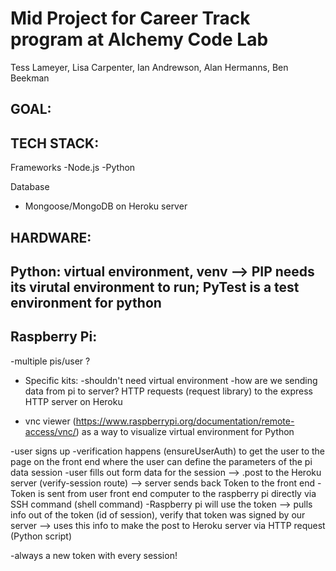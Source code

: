 # Mid Project for Career Track program at Alchemy Code Lab 
Tess Lameyer, Lisa Carpenter, Ian Andrewson, Alan Hermanns, Ben Beekman

## GOAL: 

## TECH STACK: 
Frameworks
-Node.js
-Python 

Database
- Mongoose/MongoDB on Heroku server



## HARDWARE: 




## Python: virtual environment, venv --> PIP needs its virutal environment to run; PyTest is a test environment for python 

## Raspberry Pi: 

-multiple pis/user ? 

- Specific kits: 
-shouldn't need virtual environment 
-how are we sending data from pi to server? HTTP requests (request library) to the express HTTP server on Heroku 

- vnc viewer (https://www.raspberrypi.org/documentation/remote-access/vnc/) as a way to visualize virtual environment for Python 


-user signs up 
-verification happens (ensureUserAuth) to get the user to the page on the front end where the user can define the parameters of the pi data session 
-user fills out form data for the session --> .post to the Heroku server (verify-session route) --> server sends back Token to the front end
-Token is sent from user front end computer to the raspberry pi directly via SSH command (shell command)
-Raspberry pi will use the token --> pulls info out of the token (id of session), verify that token was signed by our server --> uses this info to make the post to Heroku server via HTTP request (Python script)

-always a new token with every session!

